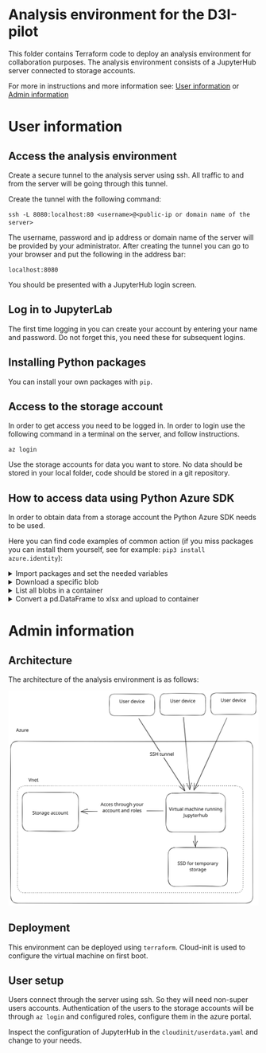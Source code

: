 # Analysis environment for the D3I-pilot

This folder contains Terraform code to deploy an analysis environment for collaboration purposes.
The analysis environment consists of a JupyterHub server connected to storage accounts.

For more in instructions and more information see: [User information](#User-information) or [Admin information](#Admin-information)


# User information

## Access the analysis environment

Create a secure tunnel to the analysis server using ssh. All traffic to and from the server will be going through this tunnel.

Create the tunnel with the following command:

```
ssh -L 8080:localhost:80 <username>@<public-ip or domain name of the server>
```

The username, password and ip address or domain name of the server will be provided by your administrator. After creating the tunnel you can go to your browser and put the following in the address bar:

```
localhost:8080
```

You should be presented with a JupyterHub login screen.

## Log in to JupyterLab

The first time logging in you can create your account by entering your name and password. 
Do not forget this, you need these for subsequent logins.

## Installing Python packages

You can install your own packages with `pip`.

## Access to the storage account

In order to get access you need to be logged in. 
In order to login use the following command in a terminal on the server, and follow instructions.

```
az login
```

Use the storage accounts for data you want to store. No data should be stored in your local folder, code should be stored in a git repository.

## How to access data using Python Azure SDK

In order to obtain data from a storage account the Python Azure SDK needs to be used. 

Here you can find code examples of common action (if you miss packages you can install them yourself, see for example: `pip3 install azure.identity`):

<details>
<summary>Import packages and set the needed variables</summary>

```python

from azure.identity import DefaultAzureCredential
from azure.storage.blob import ContainerClient, BlobServiceClient

STORAGE_ACCOUNT = "d3ipilotanalysisserversa"
CONTAINER = "my-test-container"
ACCOUNT_URL = f"https://{STORAGE_ACCOUNT}.blob.core.windows.net"
CREDENTIAL = DefaultAzureCredential()  # make sure you are logged in (az login)
```

</details>

<details>
<summary>Download a specific blob</summary>

```python
filename = "my_file.json"
blob_service_client = BlobServiceClient(ACCOUNT_URL, CREDENTIAL)
blob_client = blob_service_client.get_blob_client(CONTAINER, blob=filename)
blob_data = blob_client.download_blob().readall()
```

</details>

<details>
<summary>List all blobs in a container</summary>

```python
container_client = ContainerClient(ACCOUNT_URL, CONTAINER, credential=CREDENTIAL)
blob_list = container_client.list_blobs()
for blob in blob_list:
    print(blob.name)
```

</details>

<details>
<summary>Convert a pd.DataFrame to xlsx and upload to container</summary>

```python
import io
import pandas as pd

data = [(1, "a"), (2, "b"), (3, "c")]
df = pd.DataFrame(data, columns=["id", "favorite_letter"])

buffer = io.BytesIO()
with pd.ExcelWriter(buffer) as writer:
    df.to_excel(writer)  
    
blob_service_client = BlobServiceClient(ACCOUNT_URL, CREDENTIAL)
blob_client = blob_service_client.get_blob_client(CONTAINER, blob="my_dataset.xlsx")
blob_client.upload_blob(buffer.getvalue(), overwrite=True)
```

</details>

# Admin information

## Architecture

The architecture of the analysis environment is as follows:

<img title="Analysis environment architecture" src="../resources/analysis_environment_arch.svg" width="700">

## Deployment

This environment can be deployed using `terraform`. Cloud-init is used to configure the virtual machine on first boot.

## User setup

Users connect through the server using ssh. So they will need non-super users accounts.
Authentication of the users to the storage accounts will be through `az login` and configured roles, configure them in the azure portal.

Inspect the configuration of JupyterHub in the `cloudinit/userdata.yaml` and change to your needs.
